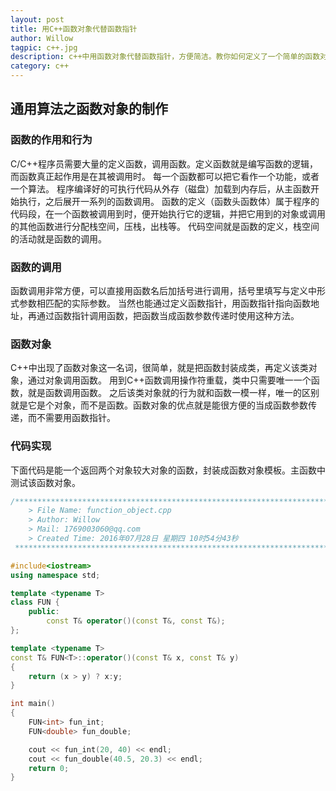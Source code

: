 ```yaml
---
layout: post 
title: 用C++函数对象代替函数指针
author: Willow 
tagpic: c++.jpg 
description: c++中用函数对象代替函数指针，方便简洁。教你如何定义了一个简单的函数对象模板
category: c++ 
---
```



## 通用算法之函数对象的制作

### 函数的作用和行为

C/C++程序员需要大量的定义函数，调用函数。定义函数就是编写函数的逻辑，而函数真正起作用是在其被调用时。
每一个函数都可以把它看作一个功能，或者一个算法。
程序编译好的可执行代码从外存（磁盘）加载到内存后，从主函数开始执行，之后展开一系列的函数调用。
函数的定义（函数头函数体）属于程序的代码段，在一个函数被调用到时，便开始执行它的逻辑，并把它用到的对象或调用的其他函数进行分配栈空间，压栈，出栈等。
代码空间就是函数的定义，栈空间的活动就是函数的调用。

### 函数的调用

函数调用非常方便，可以直接用函数名后加括号进行调用，括号里填写与定义中形式参数相匹配的实际参数。
当然也能通过定义函数指针，用函数指针指向函数地址，再通过函数指针调用函数，把函数当成函数参数传递时使用这种方法。

### 函数对象

C++中出现了函数对象这一名词，很简单，就是把函数封装成类，再定义该类对象，通过对象调用函数。
用到C++函数调用操作符重载，类中只需要唯一一个函数，就是函数调用函数。
之后该类对象就的行为就和函数一模一样，唯一的区别就是它是个对象，而不是函数。函数对象的优点就是能很方便的当成函数参数传递，而不需要用函数指针。

### 代码实现

下面代码是能一个返回两个对象较大对象的函数，封装成函数对象模板。主函数中测试该函数对象。

```c++
/*************************************************************************
	> File Name: function_object.cpp
	> Author: Willow
	> Mail: 1769003060@qq.com 
	> Created Time: 2016年07月28日 星期四 10时54分43秒
 ************************************************************************/

#include<iostream>
using namespace std;

template <typename T>
class FUN {
	public:
		const T& operator()(const T&, const T&);
};

template <typename T>
const T& FUN<T>::operator()(const T& x, const T& y)
{
	return (x > y) ? x:y;
}

int main()
{
	FUN<int> fun_int;
	FUN<double> fun_double;

	cout << fun_int(20, 40) << endl;
	cout << fun_double(40.5, 20.3) << endl;
	return 0;
}
```
